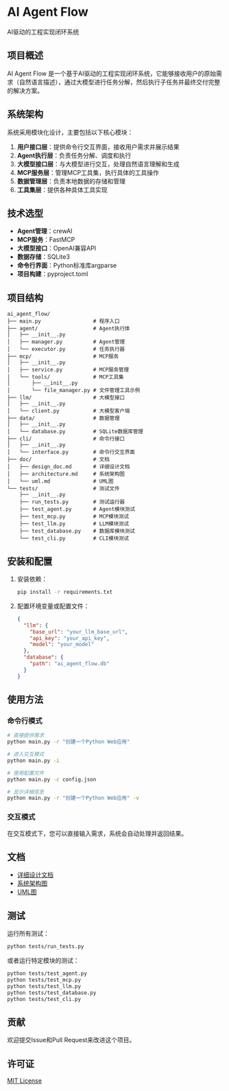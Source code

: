 # AI Agent Flow

AI驱动的工程实现闭环系统

## 项目概述

AI Agent Flow 是一个基于AI驱动的工程实现闭环系统，它能够接收用户的原始需求（自然语言描述），通过大模型进行任务分解，然后执行子任务并最终交付完整的解决方案。

## 系统架构

系统采用模块化设计，主要包括以下核心模块：

1. **用户接口层**：提供命令行交互界面，接收用户需求并展示结果
2. **Agent执行层**：负责任务分解、调度和执行
3. **大模型接口层**：与大模型进行交互，处理自然语言理解和生成
4. **MCP服务层**：管理MCP工具集，执行具体的工具操作
5. **数据管理层**：负责本地数据的存储和管理
6. **工具集层**：提供各种具体工具实现

## 技术选型

- **Agent管理**：crewAI
- **MCP服务**：FastMCP
- **大模型接口**：OpenAI兼容API
- **数据存储**：SQLite3
- **命令行界面**：Python标准库argparse
- **项目构建**：pyproject.toml

## 项目结构

```
ai_agent_flow/
├── main.py                 # 程序入口
├── agent/                  # Agent执行体
│   ├── __init__.py
│   ├── manager.py          # Agent管理
│   └── executor.py         # 任务执行器
├── mcp/                    # MCP服务
│   ├── __init__.py
│   ├── service.py          # MCP服务管理
│   └── tools/              # MCP工具集
│       ├── __init__.py
│       └── file_manager.py # 文件管理工具示例
├── llm/                    # 大模型接口
│   ├── __init__.py
│   └── client.py           # 大模型客户端
├── data/                   # 数据管理
│   ├── __init__.py
│   └── database.py         # SQLite数据库管理
├── cli/                    # 命令行接口
│   ├── __init__.py
│   └── interface.py        # 命令行交互界面
├── doc/                    # 文档
│   ├── design_doc.md       # 详细设计文档
│   ├── architecture.md     # 系统架构图
│   └── uml.md              # UML图
└── tests/                  # 测试文件
    ├── __init__.py
    ├── run_tests.py        # 测试运行器
    ├── test_agent.py       # Agent模块测试
    ├── test_mcp.py         # MCP模块测试
    ├── test_llm.py         # LLM模块测试
    ├── test_database.py    # 数据库模块测试
    └── test_cli.py         # CLI模块测试
```

## 安装和配置

1. 安装依赖：
   ```bash
   pip install -r requirements.txt
   ```

2. 配置环境变量或配置文件：
   ```json
   {
     "llm": {
       "base_url": "your_llm_base_url",
       "api_key": "your_api_key",
       "model": "your_model"
     },
     "database": {
       "path": "ai_agent_flow.db"
     }
   }
   ```

## 使用方法

### 命令行模式

```bash
# 直接提供需求
python main.py -r "创建一个Python Web应用"

# 进入交互模式
python main.py -i

# 使用配置文件
python main.py -c config.json

# 显示详细信息
python main.py -r "创建一个Python Web应用" -v
```

### 交互模式

在交互模式下，您可以直接输入需求，系统会自动处理并返回结果。

## 文档

- [详细设计文档](doc/design_doc.md)
- [系统架构图](doc/architecture.md)
- [UML图](doc/uml.md)

## 测试

运行所有测试：

```bash
python tests/run_tests.py
```

或者运行特定模块的测试：

```bash
python tests/test_agent.py
python tests/test_mcp.py
python tests/test_llm.py
python tests/test_database.py
python tests/test_cli.py
```

## 贡献

欢迎提交Issue和Pull Request来改进这个项目。

## 许可证

[MIT License](LICENSE)